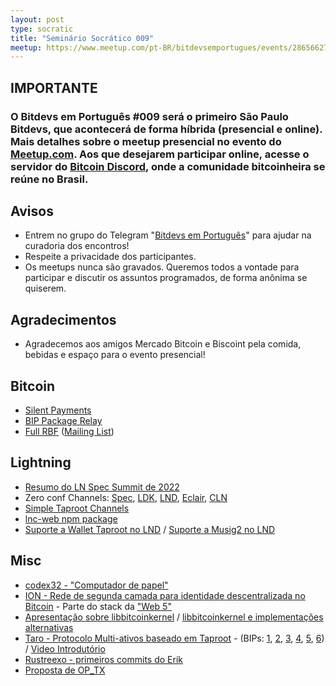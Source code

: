 ```yaml
---
layout: post
type: socratic
title: "Seminário Socrático 009"
meetup: https://www.meetup.com/pt-BR/bitdevsemportugues/events/286566273/
---
```


## IMPORTANTE   

### O Bitdevs em Português #009 será o primeiro São Paulo Bitdevs, que acontecerá de forma híbrida (presencial e online). Mais detalhes sobre o meetup presencial no evento do [Meetup.com](https://www.meetup.com/pt-BR/bitdevsemportugues/events/286566273/). Aos que desejarem participar online, acesse o servidor do  [Bitcoin Discord](https://discord.bitcoinheiros.com/), onde a comunidade bitcoinheira se reúne no Brasil.

## Avisos

- Entrem no grupo do Telegram "[Bitdevs em Português](https://t.me/joinchat/lHusQ1bV9fUyNDY5)" para ajudar na curadoria dos encontros!
- Respeite a privacidade dos participantes. 
- Os meetups nunca são gravados. Queremos todos a vontade para participar e discutir os assuntos programados, de forma anônima se quiserem.

## Agradecimentos

- Agradecemos aos amigos Mercado Bitcoin e Biscoint pela comida, bebidas e espaço para o evento presencial!


## Bitcoin

- [Silent Payments](https://gist.github.com/RubenSomsen/c43b79517e7cb701ebf77eec6dbb46b8?permalink_comment_id=4113518)
- [BIP Package Relay](https://lists.linuxfoundation.org/pipermail/bitcoin-dev/2022-May/020493.html)
- [Full RBF](https://github.com/bitcoin/bitcoin/pull/25353) ([Mailing List](https://lists.linuxfoundation.org/pipermail/bitcoin-dev/2022-June/020557.html))

## Lightning

- [Resumo do LN Spec Summit de 2022](https://lists.linuxfoundation.org/pipermail/lightning-dev/2022-June/003600.html)
- Zero conf Channels: [Spec](https://github.com/lightning/bolts/pull/910), [LDK](https://github.com/lightningdevkit/rust-lightning/pull/1401), [LND](https://github.com/lightningnetwork/lnd/pull/5955), [Eclair](https://github.com/ACINQ/eclair/pull/2224), [CLN](https://github.com/ElementsProject/lightning/pull/5275)
- [Simple Taproot Channels](https://github.com/lightning/bolts/pull/995)
- [lnc-web npm package](https://github.com/lightninglabs/lnc-web)
- [Suporte a Wallet Taproot no LND](https://github.com/lightningnetwork/lnd/pull/6263) / [Suporte a Musig2 no LND](https://github.com/lightningnetwork/lnd/pull/6361)

## Misc

- [codex32 - "Computador de papel"](https://github.com/roconnor-blockstream/SSS32)
- [ION - Rede de segunda camada para identidade descentralizada no Bitcoin](https://identity.foundation/ion/) - Parte do stack da ["Web 5"](https://developer.tbd.website/projects/web5/)
- [Apresentação sobre libbitcoinkernel](https://twitter.com/carl_dong/status/1513940311046856705) / [libbitcoinkernel e implementações alternativas](https://twitter.com/carl_dong/status/1529198299923812353)
- [Taro - Protocolo Multi-ativos baseado em Taproot](https://docs.lightning.engineering/the-lightning-network/taro) - (BIPs: [1](https://github.com/Roasbeef/bips/blob/bip-taro/bip-taro.mediawiki), [2](https://github.com/Roasbeef/bips/blob/bip-taro/bip-taro-ms-smt.mediawiki), [3](https://github.com/Roasbeef/bips/blob/bip-taro/bip-taro-proof-file.mediawiki), [4](https://github.com/Roasbeef/bips/blob/bip-taro/bip-taro-addr.mediawiki), [5](https://github.com/Roasbeef/bips/blob/bip-taro/bip-taro-universe.mediawiki), [6](https://github.com/Roasbeef/bips/blob/bip-taro/bip-taro-vm.mediawiki)) / [Video Introdutório](https://www.youtube.com/watch?v=-yiTtO_p3Cw)
- [Rustreexo - primeiros commits do Erik](https://github.com/mit-dci/rustreexo/commits/main)
- [Proposta de OP_TX](https://bitcoinops.org/en/newsletters/2022/05/18/#updated-op-tx-proposal)
